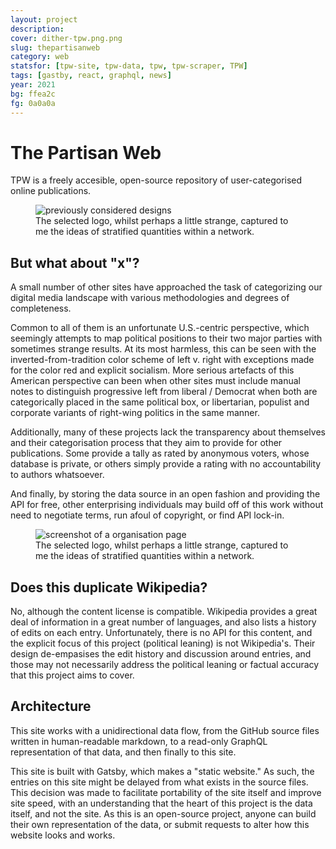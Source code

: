 ```yaml
---
layout: project
description:
cover: dither-tpw.png.png
slug: thepartisanweb
category: web
statsfor: [tpw-site, tpw-data, tpw, tpw-scraper, TPW]
tags: [gastby, react, graphql, news]
year: 2021
bg: ffea2c
fg: 0a0a0a
---
```


# The Partisan Web

TPW is a freely accesible, open-source repository of user-categorised online publications.

<figure>
	<img src="/assets/img/work/tpw/dither-logos.png.png" alt="previously considered designs" />
	<figcaption>The selected logo, whilst perhaps a little strange, captured to me the ideas of stratified quantities within a network.</figcaption>
</figure>


## But what about "x"?

A small number of other sites have approached the task of categorizing our digital media landscape with various methodologies and degrees of completeness.

Common to all of them is an unfortunate U.S.-centric perspective, which seemingly attempts to map political positions to their two major parties with sometimes strange results. At its most harmless, this can be seen with the inverted-from-tradition color scheme of left v. right with exceptions made for the color red and explicit socialism. More serious artefacts of this American perspective can been when other sites must include manual notes to distinguish progressive left from liberal / Democrat when both are categorically placed in the same political box, or libertarian, populist and corporate variants of right-wing politics in the same manner.

Additionally, many of these projects lack the transparency about themselves and their categorisation process that they aim to provide for other publications. Some provide a tally as rated by anonymous voters, whose database is private, or others simply provide a rating with no accountability to authors whatsoever.

And finally, by storing the data source in an open fashion and providing the API for free, other enterprising individuals may build off of this work without need to negotiate terms, run afoul of copyright, or find API lock-in.

<figure>
	<img src="/assets/img/work/tpw/dither-page.png.png" alt="screenshot of a organisation page" />
	<figcaption>The selected logo, whilst perhaps a little strange, captured to me the ideas of stratified quantities within a network.</figcaption>
</figure>

## Does this duplicate Wikipedia?

No, although the content license is compatible. Wikipedia provides a great deal of information in a great number of languages, and also lists a history of edits on each entry. Unfortunately, there is no API for this content, and the explicit focus of this project (political leaning) is not Wikipedia's. Their design de-empasises the edit history and discussion around entries, and those may not necessarily address the political leaning or factual accuracy that this project aims to cover.

## Architecture

This site works with a unidirectional data flow, from the GitHub source files written in human-readable markdown, to a read-only GraphQL representation of that data, and then finally to this site.

This site is built with Gatsby, which makes a "static website." As such, the entries on this site might be delayed from what exists in the source files. This decision was made to facilitate portability of the site itself and improve site speed, with an understanding that the heart of this project is the data itself, and not the site. As this is an open-source project, anyone can build their own representation of the data, or submit requests to alter how this website looks and works.
